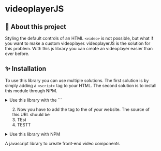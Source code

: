 # videoplayerJS

## 🎥 About this project
Styling the default controls of an HTML `<video>` is not possible, but what if you want to make a custom videoplayer. videoplayerJS is the solution for this problem. With this js library you can create an videoplayer easier than ever before.

## ✨ Installation
To use this library you can use multiple solutions. The first solution is by simply adding a `<script>` tag to your HTML. The second solution is to install this module through NPM.

<details>
<summary>Use this library with the <script> tag</summary>
So you want to use this library with a <script>:<br>
1. First of all add the script tag to your website. The source of this URL should be url
``` HTML
  <body>
    <script src="LINK TO SCRIPT"></script>
  </body>
```
  
2. Now you have to add the <link> tag to the <head> of your website. The source of this URL should be
3. TEst
4. TESTT
</details>
<details>
  <summary>Use this library with NPM</summary>
</details>
  

<!-- Making a `<video>` element in HTML is easy. The default controls are able if you add the property `controls` to the video element (`<video controls>`) -->


A javascript library to create front-end video components
